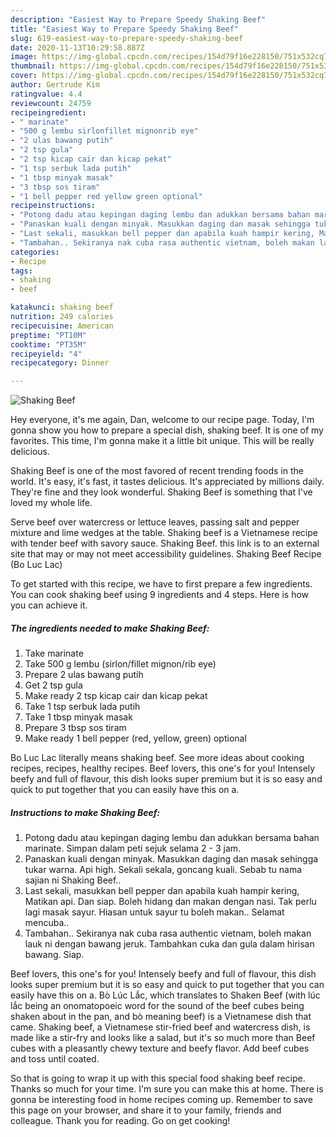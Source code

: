 ```yaml
---
description: "Easiest Way to Prepare Speedy Shaking Beef"
title: "Easiest Way to Prepare Speedy Shaking Beef"
slug: 619-easiest-way-to-prepare-speedy-shaking-beef
date: 2020-11-13T10:29:58.887Z
image: https://img-global.cpcdn.com/recipes/154d79f16e228150/751x532cq70/shaking-beef-resipi-foto-utama.jpg
thumbnail: https://img-global.cpcdn.com/recipes/154d79f16e228150/751x532cq70/shaking-beef-resipi-foto-utama.jpg
cover: https://img-global.cpcdn.com/recipes/154d79f16e228150/751x532cq70/shaking-beef-resipi-foto-utama.jpg
author: Gertrude Kim
ratingvalue: 4.4
reviewcount: 24759
recipeingredient:
- " marinate"
- "500 g lembu sirlonfillet mignonrib eye"
- "2 ulas bawang putih"
- "2 tsp gula"
- "2 tsp kicap cair dan kicap pekat"
- "1 tsp serbuk lada putih"
- "1 tbsp minyak masak"
- "3 tbsp sos tiram"
- "1 bell pepper red yellow green optional"
recipeinstructions:
- "Potong dadu atau kepingan daging lembu dan adukkan bersama bahan marinate. Simpan dalam peti sejuk selama 2 - 3 jam."
- "Panaskan kuali dengan minyak. Masukkan daging dan masak sehingga tukar warna. Api high. Sekali sekala, goncang kuali. Sebab tu nama sajian ni Shaking Beef.."
- "Last sekali, masukkan bell pepper dan apabila kuah hampir kering, Matikan api. Dan siap. Boleh hidang dan makan dengan nasi. Tak perlu lagi masak sayur. Hiasan untuk sayur tu boleh makan.. Selamat mencuba.."
- "Tambahan.. Sekiranya nak cuba rasa authentic vietnam, boleh makan lauk ni dengan bawang jeruk. Tambahkan cuka dan gula dalam hirisan bawang. Siap."
categories:
- Recipe
tags:
- shaking
- beef

katakunci: shaking beef 
nutrition: 249 calories
recipecuisine: American
preptime: "PT10M"
cooktime: "PT35M"
recipeyield: "4"
recipecategory: Dinner

---
```



![Shaking Beef](https://img-global.cpcdn.com/recipes/154d79f16e228150/751x532cq70/shaking-beef-resipi-foto-utama.jpg)

Hey everyone, it's me again, Dan, welcome to our recipe page. Today, I'm gonna show you how to prepare a special dish, shaking beef. It is one of my favorites. This time, I'm gonna make it a little bit unique. This will be really delicious.

Shaking Beef is one of the most favored of recent trending foods in the world. It's easy, it's fast, it tastes delicious. It's appreciated by millions daily. They're fine and they look wonderful. Shaking Beef is something that I've loved my whole life.

Serve beef over watercress or lettuce leaves, passing salt and pepper mixture and lime wedges at the table. Shaking beef is a Vietnamese recipe with tender beef with savory sauce. Shaking Beef. this link is to an external site that may or may not meet accessibility guidelines. Shaking Beef Recipe (Bo Luc Lac)


To get started with this recipe, we have to first prepare a few ingredients. You can cook shaking beef using 9 ingredients and 4 steps. Here is how you can achieve it.

<!--inarticleads1-->

##### The ingredients needed to make Shaking Beef:

1. Take  marinate
1. Take 500 g lembu (sirlon/fillet mignon/rib eye)
1. Prepare 2 ulas bawang putih
1. Get 2 tsp gula
1. Make ready 2 tsp kicap cair dan kicap pekat
1. Take 1 tsp serbuk lada putih
1. Take 1 tbsp minyak masak
1. Prepare 3 tbsp sos tiram
1. Make ready 1 bell pepper (red, yellow, green) optional


Bo Luc Lac literally means shaking beef. See more ideas about cooking recipes, recipes, healthy recipes. Beef lovers, this one&#39;s for you! Intensely beefy and full of flavour, this dish looks super premium but it is so easy and quick to put together that you can easily have this on a. 

<!--inarticleads2-->

##### Instructions to make Shaking Beef:

1. Potong dadu atau kepingan daging lembu dan adukkan bersama bahan marinate. Simpan dalam peti sejuk selama 2 - 3 jam.
1. Panaskan kuali dengan minyak. Masukkan daging dan masak sehingga tukar warna. Api high. Sekali sekala, goncang kuali. Sebab tu nama sajian ni Shaking Beef..
1. Last sekali, masukkan bell pepper dan apabila kuah hampir kering, Matikan api. Dan siap. Boleh hidang dan makan dengan nasi. Tak perlu lagi masak sayur. Hiasan untuk sayur tu boleh makan.. Selamat mencuba..
1. Tambahan.. Sekiranya nak cuba rasa authentic vietnam, boleh makan lauk ni dengan bawang jeruk. Tambahkan cuka dan gula dalam hirisan bawang. Siap.


Beef lovers, this one&#39;s for you! Intensely beefy and full of flavour, this dish looks super premium but it is so easy and quick to put together that you can easily have this on a. Bò Lúc Lắc, which translates to Shaken Beef (with lúc lắc being an onomatopoeic word for the sound of the beef cubes being shaken about in the pan, and bò meaning beef) is a Vietnamese dish that came. Shaking beef, a Vietnamese stir-fried beef and watercress dish, is made like a stir-fry and looks like a salad, but it&#39;s so much more than Beef cubes with a pleasantly chewy texture and beefy flavor. Add beef cubes and toss until coated. 

So that is going to wrap it up with this special food shaking beef recipe. Thanks so much for your time. I'm sure you can make this at home. There is gonna be interesting food in home recipes coming up. Remember to save this page on your browser, and share it to your family, friends and colleague. Thank you for reading. Go on get cooking!
